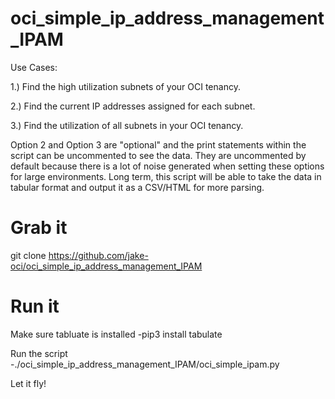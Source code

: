 # oci_simple_ip_address_management_IPAM 
Use Cases:

1.) Find the high utilization subnets of your OCI tenancy.

2.) Find the current IP addresses assigned for each subnet.

3.) Find the utilization of all subnets in your OCI tenancy. 

Option 2 and Option 3 are "optional" and the print statements within the script can be uncommented to see the data. They are uncommented by default because there is a lot of noise generated when setting these options for large environments. Long term, this script will be able to take the data in tabular format and output it as a CSV/HTML for more parsing.

# Grab it
git clone https://github.com/jake-oci/oci_simple_ip_address_management_IPAM

# Run it

Make sure tabluate is installed
-pip3 install tabulate

Run the script
-./oci_simple_ip_address_management_IPAM/oci_simple_ipam.py

Let it fly!
